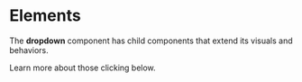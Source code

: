 # Elements

The **dropdown** component has child components that extend its visuals and behaviors.

Learn more about those clicking below.